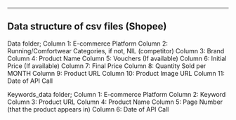 ------------------------------------
Data structure of csv files (Shopee)
------------------------------------

Data folder;
Column 1: E-commerce Platform
Column 2: Running/Comfortwear Categories, if not, NIL (competitor)
Column 3: Brand
Column 4: Product Name
Column 5: Vouchers (If available)
Column 6: Initial Price (If available)
Column 7: Final Price 
Column 8: Quantity Sold per MONTH 
Column 9: Product URL
Column 10: Product Image URL
Column 11: Date of API Call

Keywords_data folder;
Column 1: E-commerce Platform
Column 2: Keyword
Column 3: Product URL
Column 4: Product Name
Column 5: Page Number (that the product appears in)
Column 6: Date of API Call
